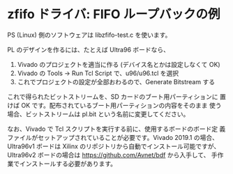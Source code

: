 # zfifo ドライバ: FIFO ループバックの例

PS (Linux) 側のソフトウェアは libzfifo-test.c を使います。

PL のデザインを作るには、たとえば Ultra96 ボードなら、

1. Vivado のプロジェクトを適当に作る (デバイス名とかは設定しなくて OK)
2. Vivado の Tools -> Run Tcl Script で、u96/u96.tcl を選択
3. これでプロジェクトの設定が全部おわるので、Generate Bitstream する

これで得られたビットストリームを、SD カードのブート用パーティションに
置けば OK です。配布されているブート用パーティションの内容をそのまま
使う場合、ビットストリームは pl.bit という名前に変更してください。

なお、Vivado で Tcl スクリプトを実行する前に、使用するボードのボード定
義ファイルがセットアップされていることが必要です。Vivado 2019.1 の場合、
Ultra96v1 ボードは Xilinx のリポジトリから自動でインストール可能ですが、
Ultra96v2 ボードの場合は https://github.com/Avnet/bdf から入手して、
手作業でインストールする必要があります。